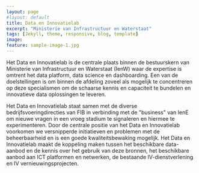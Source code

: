 ```yaml
---
layout: page
#layout: default
title: Data en Innovatielab
excerpt: "Ministerie van Infrastructuur en Waterstaat"
tags: [Jekyll, theme, responsive, blog, template]
image:
feature: sample-image-1.jpg
---
```


Het Data en Innovatielab is de centrale plaats binnen de bestuurskern van Ministerie van Infrastructuur en Waterstaat (IenW) waar de expertise is omtrent het data platform, data science en dashboarding. Een van de doelstellingen is om binnen de afdeling zoveel als mogelijk te concentreren op deze specialismen om de schaarse kennis en capaciteit te bundelen en innovatieve data oplossingen te leveren.

Het Data en Innovatielab staat samen met de diverse bedrijfsvoeringdirecties van FIB in verbinding met de "business" van IenE om nieuwe vragen in een vroeg stadium te signaleren en hiermee te experimenteren. Door de centrale positie van het Data en Innovatielab voorkomen we versnipperde initiatieven en problemen met de beheerbaarheid en is een goede kwaliteitsbewaking mogelijk. Het Data en Innovatielab maakt de koppeling maken tussen het beschikbare data-aanbod en de kennis over het gebruik van deze bronnen, het beschikbare aanbod aan ICT platformen en netwerken, de bestaande IV-dienstverlening en IV vernieuwingsprojecten. 



<!-- Include dilab.html here 
<object type="text/html" data="dilab.html" width="1600px" height="220px"></object>
-->